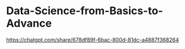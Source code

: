 # Data-Science-from-Basics-to-Advance

https://chatgpt.com/share/678df89f-6bac-800d-81dc-a4887f368264 
